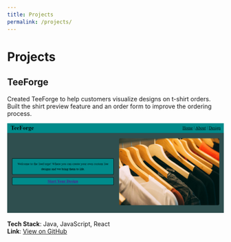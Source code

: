 ```yaml
---
title: Projects
permalink: /projects/
---
```


# Projects

## TeeForge
Created TeeForge to help customers visualize designs on t-shirt orders.  
Built the shirt preview feature and an order form to improve the ordering process.  

![TeeForge Screenshot](teeforge%20sc.png)

**Tech Stack**: Java, JavaScript, React  
**Link**: [View on GitHub](https://github.com/KingJepy/TeeForger-Unit-One-Project)
